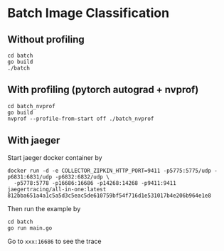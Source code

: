# Batch Image Classification

## Without profiling

```
cd batch
go build
./batch
```

## With profiling (pytorch autograd + nvprof)

```
cd batch_nvprof
go build
nvprof --profile-from-start off ./batch_nvprof
```

## With jaeger

Start jaeger docker container by

```
docker run -d -e COLLECTOR_ZIPKIN_HTTP_PORT=9411 -p5775:5775/udp -p6831:6831/udp -p6832:6832/udp \
  -p5778:5778 -p16686:16686 -p14268:14268 -p9411:9411 jaegertracing/all-in-one:latest
812bba651a4a1c5a5d3c5eac5de610759bf54f716d1e531017b4e206b964e1e8
```

Then run the example by

```
cd batch
go run main.go
```

Go to `xxx:16686` to see the trace
